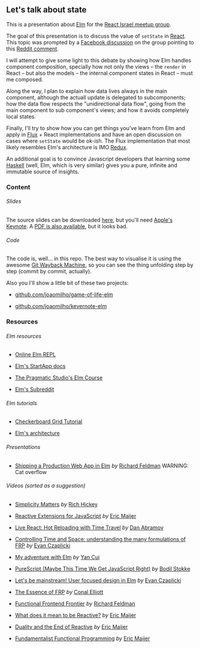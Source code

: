 ## Let's talk about state

This is a presentation about [Elm](http://elm-lang.org) for the [React Israel meetup group](http://www.meetup.com/ReactJS-IL).

The goal of this presentation is to discuss the value of `setState` in [React](http://facebook.github.io/react). This topic was prompted by a [Facebook discussion](https://www.facebook.com/groups/reactjsil/permalink/1592365447697253/) on the group pointing to this [Reddit comment](https://www.reddit.com/r/reactjs/comments/3bjdoe/state_is_an_antipattern/).

I will attempt to give some light to this debate by showing how Elm handles component composition, specially how not only the views – the `render` in React – but also the models – the internal component states in React – must me composed.

Along the way, I plan to explain how data lives always in the main component, although the actuall update is delegated to subcomponents; how the data flow respects the "unidirectional data flow", going from the main component to sub component's views; and how it avoids completely local states.

Finally, I'll try to show how you can get things you've learn from Elm and apply in [Flux](https://facebook.github.io/flux) + React implementations and have an open discussion on cases where `setState` would be ok-ish. The Flux implementation that most likely resembles Elm's architecture is IMO [Redux](https://github.com/gaearon/redux).

An additional goal is to convince Javascript developers that learning some [Haskell](https://www.haskell.org) (well, Elm, which is very similar) gives you a pure, infinite and immutable source of insights.

### Content

###### Slides

The source slides can be downloaded [here](https://github.com/joaomilho/elm-presentation/blob/master/react-meetup-state-elm.key?raw=true), but you'll need [Apple's Keynote](https://www.apple.com/mac/keynote/). A [PDF is also available](https://github.com/joaomilho/elm-presentation/blob/master/react-meetup-state-elm.pdf), but it looks bad.

###### Code

The code is, well... in this repo. The best way to visualise it is using the awesome [Git Wayback Machine](https://github.com/MadRabbit/git-wayback-machine), so you can see the thing unfolding step by step (commit by commit, actually).

Also you I'll show a little bit of these two projects:

  - [github.com/joaomilho/game-of-life-elm](https://github.com/joaomilho/game-of-life-elm)


  - [github.com/joaomilho/kevernote-elm](https://github.com/joaomilho/kevernote-elm)

### Resources

###### Elm resources

  - [Online Elm REPL](http://elm-lang.org/try)

  - [Elm's StartApp docs](http://package.elm-lang.org/packages/evancz/start-app/1.0.1)

  - [The Pragmatic Studio's Elm Course](https://pragmaticstudio.com/elm)

  - [Elm's Subreddit](https://www.reddit.com/r/elm/)

###### Elm tutorials

  - [Checkerboard Grid Tutorial](https://github.com/TheSeamau5/elm-checkerboardgrid-tutorial)

  - [Elm's architecture](http://elm-lang.org/guide/architecture)
  
###### Presentations

  - [Shipping a Production Web App in Elm](https://presentate.com/rtfeldman/talks/shipping-a-production-web-app-in-elm) *by* [Richard Feldman](https://twitter.com/rtfeldman) WARNING: Cat overflow
  
###### Videos (sorted as a suggestion)

  - [Simplicity Matters](https://www.youtube.com/watch?v=rI8tNMsozo0) *by* [Rich Hickey](https://twitter.com/richhickey)

  - [Reactive Extensions for JavaScript](https://channel9.msdn.com/Events/MIX/MIX10/FTL01) *by* [Eric Maijer](https://twitter.com/headinthebox)
 
  - [Live React: Hot Reloading with Time Travel](https://www.youtube.com/watch?v=xsSnOQynTHs) *by* [Dan Abramov](https://twitter.com/dan_abramov)

  - [Controlling Time and Space: understanding the many formulations of FRP](https://www.youtube.com/watch?v=Agu6jipKfYw) *by* [Evan Czaplicki](https://twitter.com/czaplic)  

  - [My adventure with Elm](https://www.youtube.com/watch?v=cBVXyxt-9_Q) *by* [Yan Cui](https://twitter.com/theburningmonk)
  
  - [PureScript (Maybe This Time We Get JavaScript Right)](https://www.youtube.com/watch?v=yIlDBPiMb0o) *by* [Bodil Stokke](https://twitter.com/bodil)
  
  - [Let's be mainstream! User focused design in Elm](https://www.youtube.com/watch?v=oYk8CKH7OhE&feature=youtu.be) *by* [Evan Czaplicki](https://twitter.com/czaplic)
  
  - [The Essence of FRP](http://begriffs.com/posts/2015-07-22-essence-of-frp.html) *by* [Conal Elliott](http://conal.net/blog/)

  - [Functional Frontend Frontier](https://www.youtube.com/watch?v=06M0jdYYSis) *by* [Richard Feldman](https://twitter.com/rtfeldman)

  - [What does it mean to be Reactive?](https://www.youtube.com/watch?v=sTSQlYX5DU0) *by* [Eric Maijer](https://twitter.com/headinthebox)

  - [Duality and the End of Reactive](https://channel9.msdn.com/Events/Lang-NEXT/Lang-NEXT-2014/Keynote-Duality) *by* [Eric Maijer](https://twitter.com/headinthebox)

  - [Fundamentalist Functional Programming](https://www.youtube.com/watch?v=UuamC0T3hv8) *by* [Eric Maijer](https://twitter.com/headinthebox)
